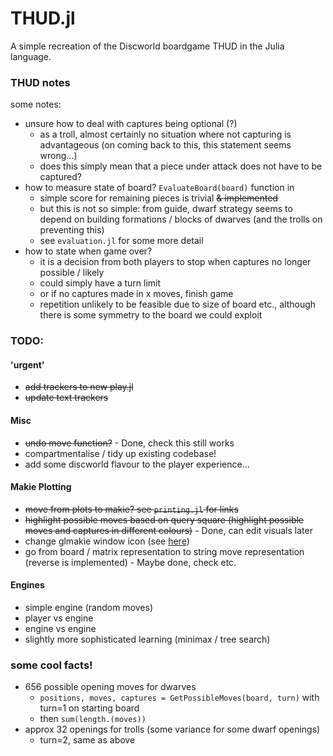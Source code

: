 # THUD.jl
A simple recreation of the Discworld boardgame THUD in the Julia language.



### THUD notes

some notes:
- unsure how to deal with captures being optional (?)
    - as a troll, almost certainly no situation where not capturing is advantageous (on coming back to this, this statement seems wrong...)
    - does this simply mean that a piece under attack does not have to be captured? 
- how to measure state of board? `EvaluateBoard(board)` function in  
    - simple score for remaining pieces is trivial ~~& implemented~~
    - but this is not so simple: from guide, dwarf strategy seems to depend on building formations / blocks of dwarves (and the trolls on preventing this)
    - see `evaluation.jl` for some more detail
- how to state when game over? 
    - it is a decision from both players to stop when captures no longer possible / likely
    - could simply have a turn limit
    - or if no captures made in x moves, finish game
    - repetition unlikely to be feasible due to size of board etc., although there is some symmetry to the board we could exploit


### TODO:
#### 'urgent'
- ~~add trackers to new play.jl~~
- ~~update text trackers~~

#### Misc
- ~~undo move function?~~ - Done, check this still works
- compartmentalise / tidy up existing codebase!
- add some discworld flavour to the player experience...

#### Makie Plotting
- ~~move from plots to makie? see `printing.jl` for links~~
- ~~highlight possible moves based on query square (highlight possible moves and captures in different colours)~~ - Done, can edit visuals later
- change glmakie window icon (see [here](https://discourse.julialang.org/t/change-window-icon-in-glmakie/93517))
- go from board / matrix representation to string move representation (reverse is implemented) - Maybe done, check etc.

  
#### Engines
- simple engine (random moves)
- player vs engine
- engine vs engine
- slightly more sophisticated learning (minimax / tree search)


### some cool facts!
- 656 possible opening moves for dwarves
    - `positions, moves, captures = GetPossibleMoves(board, turn)` with turn=1 on starting board
    - then `sum(length.(moves))`
- approx 32 openings for trolls (some variance for some dwarf openings)
    - turn=2, same as above
